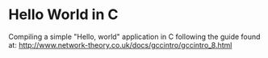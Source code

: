# Hello World in C

Compiling a simple "Hello, world" application in C following
the guide found at:
http://www.network-theory.co.uk/docs/gccintro/gccintro_8.html

